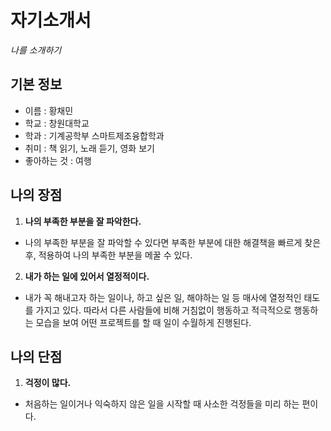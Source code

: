 # 자기소개서
*나를 소개하기*

## 기본 정보
- 이름 : 황채민
- 학교 : 창원대학교
- 학과 : 기계공학부 스마트제조융합학과
- 취미 : 책 읽기, 노래 듣기, 영화 보기
- 좋아하는 것 : 여행
## 나의 장점
1. **나의 부족한 부분을 잘 파악한다.**
- 나의 부족한 부분을 잘 파악할 수 있다면 부족한 부분에 대한 해결책을 빠르게 찾은 후, 적용하여 나의 부족한 부분을 메꿀 수 있다.
2. **내가 하는 일에 있어서 열정적이다.**
- 내가 꼭 해내고자 하는 일이나, 하고 싶은 일, 해야하는 일 등 매사에 열정적인 태도를 가지고 있다. 따라서 다른 사람들에 비해 거침없이 행동하고 적극적으로 행동하는 모습을 보여 어떤 프로젝트를 할 때 일이 수월하게 진행된다.

## 나의 단점
1. **걱정이 많다.**
- 처음하는 일이거나 익숙하지 않은 일을 시작할 때 사소한 걱정들을 미리 하는 편이다.
